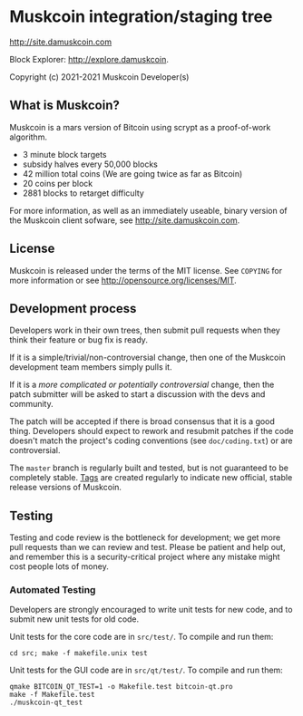 Muskcoin integration/staging tree
================================

http://site.damuskcoin.com

Block Explorer:
http://explore.damuskcoin.

Copyright (c) 2021-2021 Muskcoin Developer(s)

What is Muskcoin?
----------------

Muskcoin is a mars version of Bitcoin using scrypt as a proof-of-work algorithm.
 - 3 minute block targets
 - subsidy halves every 50,000 blocks
 - 42 million total coins (We are going twice as far as Bitcoin)
 - 20 coins per block
 - 2881 blocks to retarget difficulty

For more information, as well as an immediately useable, binary version of
the Muskcoin client sofware, see http://site.damuskcoin.com.

License
-------

Muskcoin is released under the terms of the MIT license. See `COPYING` for more
information or see http://opensource.org/licenses/MIT.

Development process
-------------------

Developers work in their own trees, then submit pull requests when they think
their feature or bug fix is ready.

If it is a simple/trivial/non-controversial change, then one of the Muskcoin
development team members simply pulls it.

If it is a *more complicated or potentially controversial* change, then the patch
submitter will be asked to start a discussion with the devs and community.

The patch will be accepted if there is broad consensus that it is a good thing.
Developers should expect to rework and resubmit patches if the code doesn't
match the project's coding conventions (see `doc/coding.txt`) or are
controversial.

The `master` branch is regularly built and tested, but is not guaranteed to be
completely stable. [Tags](https://github.com/muskcoin-project/muskcoin/tags) are created
regularly to indicate new official, stable release versions of Muskcoin.

Testing
-------

Testing and code review is the bottleneck for development; we get more pull
requests than we can review and test. Please be patient and help out, and
remember this is a security-critical project where any mistake might cost people
lots of money.

### Automated Testing

Developers are strongly encouraged to write unit tests for new code, and to
submit new unit tests for old code.

Unit tests for the core code are in `src/test/`. To compile and run them:

    cd src; make -f makefile.unix test

Unit tests for the GUI code are in `src/qt/test/`. To compile and run them:

    qmake BITCOIN_QT_TEST=1 -o Makefile.test bitcoin-qt.pro
    make -f Makefile.test
    ./muskcoin-qt_test

